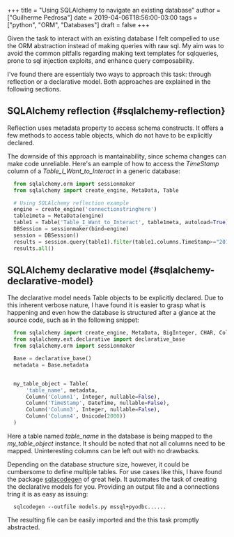 +++
title = "Using SQLAlchemy to navigate an existing database"
author = ["Guilherme Pedrosa"]
date = 2019-04-06T18:56:00-03:00
tags = ["python", "ORM", "Databases"]
draft = false
+++

Given the task to interact with an existing database I felt compelled to use the ORM abstraction instead of making queries with raw sql. My aim was to avoid the common pitfalls regarding making text templates for sqlqueries, prone to sql injection exploits, and enhance query composability.

I've found there are essentialy two ways to approach this task: through reflection or a declarative model. Both approaches are explained in the following sections.


## SQLAlchemy reflection {#sqlalchemy-reflection}

Reflection uses metadata property to access schema constructs. It offers a few methods to access table objects, which do not have to be explicitly declared.

The downside of this approach is mantainability, since schema changes can make code unreliable. Here's an eample of how to access the _TimeStamp_ column of a _Table_I_Want_to_Interact_ in a generic database:

```python
  from sqlalchemy.orm import sessionmaker
  from sqlalchemy import create_engine, MetaData, Table

  # Using SQLAlchemy reflection example
  engine = create_engine('connectionstringhere')
  table1meta = MetaData(engine)
  table1 = Table('Table_I_Want_to_Interact', table1meta, autoload=True)
  DBSession = sessionmaker(bind=engine)
  session = DBSession()
  results = session.query(table1).filter(table1.columns.TimeStamp>="2019-02-26 18:00:00.000")
  results.all()
```


## SQLAlchemy declarative model {#sqlalchemy-declarative-model}

The declarative model needs Table objects to be explicitly declared. Due to this inherent verbose nature, I have found it is easier to grasp what is happening and even how the database is structured after a glance at the source code, such as in the following snippet:

```python
  from sqlalchemy import create_engine, MetaData, BigInteger, CHAR, Column, DateTime, Float, Integer, SmallInteger, String, Table, Unicode, text
  from sqlalchemy.ext.declarative import declarative_base
  from sqlalchemy.orm import sessionmaker

  Base = declarative_base()
  metadata = Base.metadata


  my_table_object = Table(
      'table_name', metadata,
      Column('Column1', Integer, nullable=False),
      Column('TimeStamp', DateTime, nullable=False),
      Column('Column3', Integer, nullable=False),
      Column('Column4', Unicode(2000))
  )
```

Here a table named _table_name_ in the database is being mapped to the _my_table_object_ instance. It should be noted that not all columns need to be mapped. Uninteresting columns can be left out with no drawbacks.

Depending on the database structure size, however,  it could be cumbersome to define multiple tables. For use cases like this, I have found the package [sqlacodegen](https://pypi.org/project/sqlacodegen/) of great help. It automates the task of creating the declarative models for you. Providing an output file and a connections tring it is as easy as issuing:

```shell
  sqlcodegen --outfile models.py mssql+pyodbc......
```

The resulting file can be easily imported and the this task promptly abstracted.
